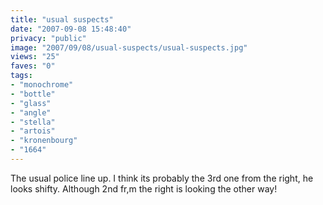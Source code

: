 ```yaml
---
title: "usual suspects"
date: "2007-09-08 15:48:40"
privacy: "public"
image: "2007/09/08/usual-suspects/usual-suspects.jpg"
views: "25"
faves: "0"
tags:
- "monochrome"
- "bottle"
- "glass"
- "angle"
- "stella"
- "artois"
- "kronenbourg"
- "1664"
---
```

The usual police line up. I think its probably the 3rd one from the right, he looks shifty. Although 2nd fr,m the right is looking the other way!
